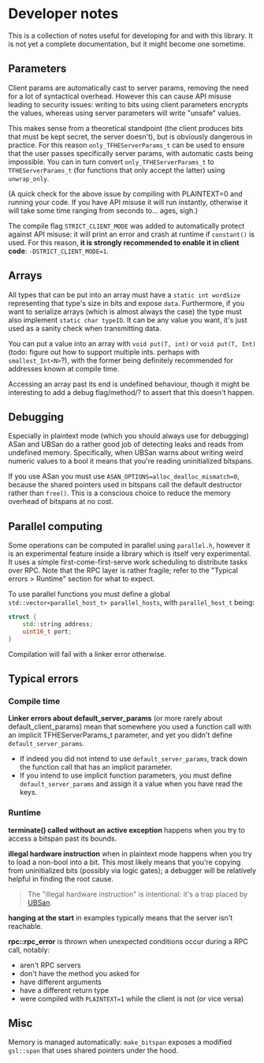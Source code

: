 # Developer notes

This is a collection of notes useful for developing for and with this library. It is not yet a complete documentation, but it might become one sometime.

## Parameters

Client params are automatically cast to server params, removing the need for a lot of syntactical overhead. However this can cause API misuse leading to security issues: writing to bits using client parameters encrypts the values, whereas using server parameters will write "unsafe" values.

This makes sense from a theoretical standpoint (the client produces bits that must be kept secret, the server doesn't), but is obviously dangerous in practice. For this reason `only_TFHEServerParams_t` can be used to ensure that the user passes specifically server params, with automatic casts being impossible. You can in turn convert `only_TFHEServerParams_t` to `TFHEServerParams_t` (for functions that only accept the latter) using `unwrap_only`.

(A quick check for the above issue by compiling with PLAINTEXT=0 and running your code. If you have API misuse it will run instantly, otherwise it will take some time ranging from seconds to... ages, sigh.)

The compile flag `STRICT_CLIENT_MODE` was added to automatically protect against API misuse: it will print an error and crash at runtime if `constant()` is used. For this reason, **it is strongly recommended to enable it in client code**: `-DSTRICT_CLIENT_MODE=1`.

## Arrays

All types that can be put into an array must have a `static int wordSize` representing that type's size in bits and expose `data`. Furthermore, if you want to serialize arrays (which is almost always the case) the type must also implement `static char typeID`. It can be any value you want, it's just used as a sanity check when transmitting data.

You can put a value into an array with `void put(T, int)` or `void put(T, Int)` (todo: figure out how to support multiple ints. perhaps with `smallest_Int<N>`?), with the former being definitely recommended for addresses known at compile time.

Accessing an array past its end is undefined behaviour, though it might be interesting to add a debug flag/method/? to assert that this doesn't happen.

## Debugging

Especially in plaintext mode (which you should always use for debugging) ASan and UBSan do a rather good job of detecting leaks and reads from undefined memory. Specifically, when UBSan warns about writing weird numeric values to a bool it means that you're reading uninitialized bitspans.

If you use ASan you must use `ASAN_OPTIONS=alloc_dealloc_mismatch=0`, because the shared pointers used in bitspans call the default destructor rather than `free()`. This is a conscious choice to reduce the memory overhead of bitspans at no cost.

## Parallel computing

Some operations can be computed in parallel using `parallel.h`, however it is an experimental feature inside a library which is itself very experimental. It uses a simple first-come-first-serve work scheduling to distribute tasks over RPC. Note that the RPC layer is rather fragile; refer to the "Typical errors > Runtime" section for what to expect.

To use parallel functions you must define a global `std::vector<parallel_host_t> parallel_hosts`, with `parallel_host_t` being:

```cpp
struct {
	std::string address;
	uint16_t port;
}
```

Compilation will fail with a linker error otherwise.

## Typical errors

### Compile time

**Linker errors about default_server_params** (or more rarely about default_client_params) mean that somewhere you used a function call with an implicit TFHEServerParams_t parameter, and yet you didn't define `default_server_params`.

  * If indeed you did not intend to use `default_server_params`, track down the function call that has an implicit parameter.
  * If you intend to use implicit function parameters, you must define `default_server_params` and assign it a value when you have read the keys.

### Runtime

**terminate() called without an active exception** happens when you try to access a bitspan past its bounds.

**illegal hardware instruction** when in plaintext mode happens when you try to load a non-bool into a bit. This most likely means that you're copying from uninitialized bits (possibly via logic gates); a debugger will be relatively helpful in finding the root cause.

> The "illegal hardware instruction" is intentional: it's a trap placed by [UBSan](https://clang.llvm.org/docs/UndefinedBehaviorSanitizer.html).

**hanging at the start** in examples typically means that the server isn't reachable.

**rpc::rpc_error** is thrown when unexpected conditions occur during a RPC call, notably:
  * aren't RPC servers
  * don't have the method you asked for
  * have different arguments
  * have a different return type
  * were compiled with `PLAINTEXT=1` while the client is not (or vice versa)

## Misc

Memory is managed automatically: `make_bitspan` exposes a modified `gsl::span` that uses shared pointers under the hood.